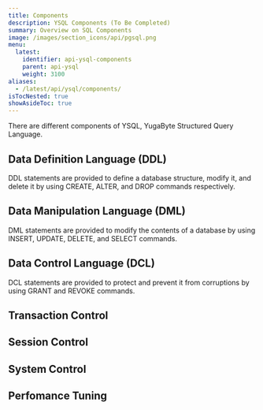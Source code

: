 ```yaml
---
title: Components
description: YSQL Components (To Be Completed)
summary: Overview on SQL Components
image: /images/section_icons/api/pgsql.png
menu:
  latest:
    identifier: api-ysql-components
    parent: api-ysql
    weight: 3100
aliases:
  - /latest/api/ysql/components/
isTocNested: true
showAsideToc: true
---
```


There are different components of YSQL, YugaByte Structured Query Language.

## Data Definition Language (DDL)
DDL statements are provided to define a database structure, modify it, and delete it by using CREATE, ALTER, and DROP commands respectively.

## Data Manipulation Language (DML)
DML statements are provided to modify the contents of a database by using INSERT, UPDATE, DELETE, and SELECT commands.

## Data Control Language (DCL)
DCL statements are provided to protect and prevent it from corruptions by using GRANT and REVOKE commands.

## Transaction Control
## Session Control
## System Control
## Perfomance Tuning
